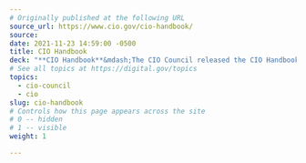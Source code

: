 ```yaml
---
# Originally published at the following URL
source_url: https://www.cio.gov/cio-handbook/
source: 
date: 2021-11-23 14:59:00 -0500
title: CIO Handbook
deck: "**CIO Handbook**&mdash;The CIO Council released the CIO Handbook to aide CIOs, Deputy CIOs, agency heads and other senior leaders during transition."
# See all topics at https://digital.gov/topics
topics:
  - cio-council
  - cio
slug: cio-handbook
# Controls how this page appears across the site
# 0 -- hidden
# 1 -- visible
weight: 1

---
```

